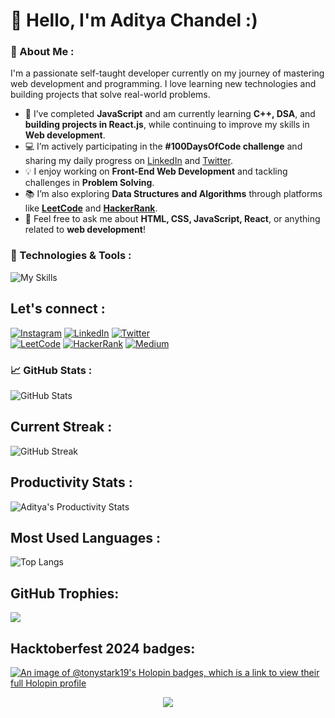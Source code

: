 # 👋 Hello, I'm Aditya Chandel :)

### 🚀 About Me :
I'm a passionate self-taught developer currently on my journey of mastering web development and programming. I love learning new technologies and building projects that solve real-world problems.

- 🌱 I’ve completed **JavaScript** and am currently learning **C++, DSA**, and **building projects in React.js**, while continuing to improve my skills in **Web development**.  
- 💻 I’m actively participating in the **#100DaysOfCode challenge** and sharing my daily progress on [LinkedIn](https://linkedin.com/in/aditya-chandel-dev) and [Twitter](https://twitter.com/iamaditya_3).  
- 💡 I enjoy working on **Front-End Web Development** and tackling challenges in **Problem Solving**.  
- 📚 I’m also exploring **Data Structures and Algorithms** through platforms like [**LeetCode**](https://leetcode.com/u/TonyStark19/) and [**HackerRank**](https://www.hackerrank.com/profile/adityachandel371).  
- 💬 Feel free to ask me about **HTML, CSS, JavaScript, React**, or anything related to **web development**!  

### 🔧 Technologies & Tools :

![My Skills](https://skillicons.dev/icons?i=html,css,js,react,cpp,c,git,github,vscode,figma,vercel,bootstrap,tailwind,mysql)

## Let's connect :

[![Instagram](https://img.shields.io/badge/Instagram-%23E4405F?style=flat-square&logo=Instagram&logoColor=white)](https://instagram.com/aaditya_ch124)
[![LinkedIn](https://img.shields.io/badge/LinkedIn-%230077B5?style=flat-square&logo=linkedin&logoColor=white)](https://linkedin.com/in/aditya-chandel-dev)
[![Twitter](https://img.shields.io/badge/Twitter-%231DA1F2?style=flat-square&logo=Twitter&logoColor=white)](https://twitter.com/iamaditya_3)  
[![LeetCode](https://img.shields.io/badge/LeetCode-FFA116?style=flat-square&logo=LeetCode&logoColor=white)](https://leetcode.com/u/TonyStark19/)
[![HackerRank](https://img.shields.io/badge/HackerRank-2EC866?style=flat-square&logo=HackerRank&logoColor=white)](https://www.hackerrank.com/profile/adityachandel371)
[![Medium](https://img.shields.io/badge/Medium-12100E?style=flat-square&logo=medium&logoColor=white)](https://medium.com/@adityachandel371)

### 📈 GitHub Stats :
![GitHub Stats](https://github-readme-stats.vercel.app/api?username=TonyStark-19&show_icons=true&theme=tokyonight)

## Current Streak :
![GitHub Streak](https://streak-stats.demolab.com/?user=TonyStark-19&theme=tokyonight)

## Productivity Stats :
![Aditya's Productivity Stats](https://github-profile-summary-cards.vercel.app/api/cards/profile-details?username=TonyStark-19&theme=tokyonight)
 
## Most Used Languages :
![Top Langs](https://github-readme-stats.vercel.app/api/top-langs/?username=TonyStark-19&layout=compact&theme=tokyonight)

## GitHub Trophies:
![](https://github-profile-trophy.vercel.app/?username=TonyStark-19&theme=tokyonight&no-frame=false&no-bg=true&margin-w=4)

## Hacktoberfest 2024 badges:

[![An image of @tonystark19's Holopin badges, which is a link to view their full Holopin profile](https://holopin.me/tonystark19)](https://holopin.io/@tonystark19)

<p align="center"> 
  <img src="https://capsule-render.vercel.app/api?type=waving&color=gradient&height=100&section=footer"/>
</p>
